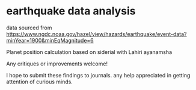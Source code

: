 # earthquake data analysis 

data sourced from https://www.ngdc.noaa.gov/hazel/view/hazards/earthquake/event-data?minYear=1900&minEqMagnitude=6

Planet position calculation based on siderial with Lahiri ayanamsha 

Any critiques or improvements welcome!

I hope to submit these findings to journals. any help appreciated in getting attention of curious minds.